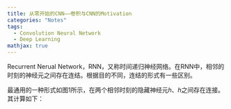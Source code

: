 ```yaml
---
title: 从零开始的CNN——卷积与CNN的Motivation
categories: "Notes"
tags:
  - Convolution Neural Network
  - Deep Learning
mathjax: true
---
```


Recurrent Nerual Network，RNN，又称时间递归神经网络。在RNN中，相邻的时刻的神经元之间存在连结。根据目的不同，连结的形式有一些区别。

最通用的一种形式如图1所示，在两个相邻时刻的隐藏神经元$h$、$h$之间存在连接。其计算如下：

